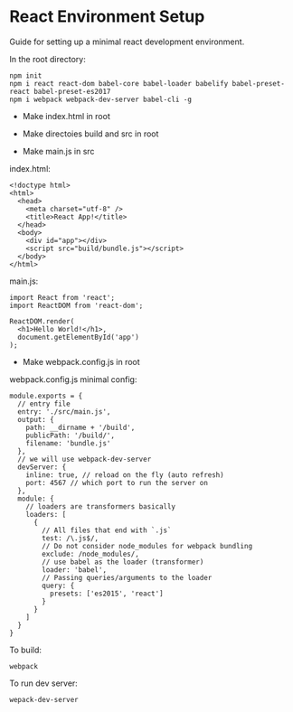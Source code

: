 # React Environment Setup

Guide for setting up a minimal react development environment.

In the root directory:

    npm init
    npm i react react-dom babel-core babel-loader babelify babel-preset-react babel-preset-es2017
    npm i webpack webpack-dev-server babel-cli -g
    
- Make index.html in root

- Make directoies build and src in root

- Make main.js in src

index.html:

    <!doctype html>
    <html>
      <head>
        <meta charset="utf-8" />
        <title>React App!</title>
      </head>
      <body>
        <div id="app"></div>
        <script src="build/bundle.js"></script>
      </body>
    </html>
    
main.js:

    import React from 'react';
    import ReactDOM from 'react-dom';
     
    ReactDOM.render(
      <h1>Hello World!</h1>,
      document.getElementById('app')
    );
    
- Make webpack.config.js in root

webpack.config.js minimal config:

    module.exports = {
      // entry file
      entry: './src/main.js',
      output: {
        path: __dirname + '/build',
        publicPath: '/build/',
        filename: 'bundle.js'
      },
      // we will use webpack-dev-server
      devServer: {
        inline: true, // reload on the fly (auto refresh)
        port: 4567 // which port to run the server on
      },
      module: {
        // loaders are transformers basically
        loaders: [
          {
            // All files that end with `.js`
            test: /\.js$/,
            // Do not consider node_modules for webpack bundling
            exclude: /node_modules/,
            // use babel as the loader (transformer)
            loader: 'babel',
            // Passing queries/arguments to the loader
            query: {
              presets: ['es2015', 'react']
            }
          }
        ]
      }
    }

To build:

    webpack
    
To run dev server:

    wepack-dev-server
